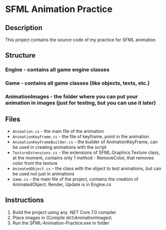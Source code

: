 # SFML Animation Practice
## Description
 This project contains the source code of my practice for SFML animation

## Structure
### Engine - contains all game engine classes
### Game - contains all game classes (like objects, texts, etc.)
### AnimationImages - the folder where you can put your animation in images (just for testing, but you can use it later)

## Files

- `Animation.cs` - the main file of the animation
- `AnimationKeyFrame.cs` - the file of keyframe, point in the animation
- `AnimationKeyFrameBuilder.cs` - the builder of AnimationKeyFrame, can be used in creating animations with the script
- `TextureExtensions.cs` - the extensions of SFML.Graphics.Texture class, at the moment, contains only 1 method - RemoveColor, that removes color from the texture
- `AnimatedObject.cs` - the class with the object to test animations, but can be used not just in animations
- `Game.cs` - the main file of the project, contains the creation of AnimatedObject. Render, Update is in Engine.cs

## Instructions
1. Build the project using any .NET Core 7.0 compiler 
2. Place images in (Compile dir)\AnimationImages\
3. Run the SFML-Animation-Practice.exe in folder
